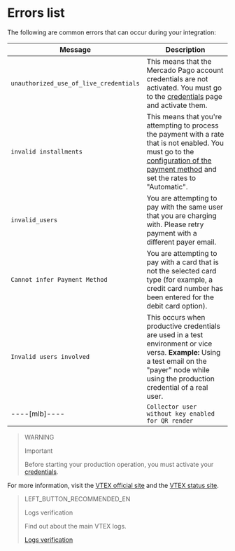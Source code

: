 # Errors list

The following are common errors that can occur during your integration:

|Message|Description|
|---|---|
|`unauthorized_use_of_live_credentials`|This means that the Mercado Pago account credentials are not activated. You must go to the [credentials]([FAKER][CREDENTIALS][URL]) page and activate them.|
|`invalid installments`|This means that you're attempting to process the payment with a rate that is not enabled. You must go to the [configuration of the payment method](https://help.vtex.com/en/tutorial/condicoes-de-pagamento--tutorials_455#parcelado-sem-juros) and set the rates to "Automatic".|
|`invalid_users`|You are attempting to pay with the same user that you are charging with. Please retry payment with a different payer email.|
|`Cannot infer Payment Method`|You are attempting to pay with a card that is not the selected card type (for example, a credit card number has been entered for the debit card option).|
|`Invalid users involved`|This occurs when productive credentials are used in a test environment or vice versa. **Example:** Using a test email on the "payer" node while using the production credential of a real user.|
----[mlb]----|`Collector user without key enabled for QR render`|This occurs when the seller has not yet created a **Pix** key with the Mercado Pago account.|------------

> WARNING
>
> Important
>
> Before starting your production operation, you must activate your [credentials]([FAKER][CREDENTIALS][URL]).

For more information, visit the [VTEX official site](https://help.vtex.com/) and the [VTEX status site](https://status.vtex.com/).

> LEFT_BUTTON_RECOMMENDED_EN
>
> Logs verification
>
> Find out about the main VTEX logs.
>
> [Logs verification](https://www.mercadopago[FAKER][URL][DOMAIN]/developers/en/guides/plugins/unofficial/vtex/logs)